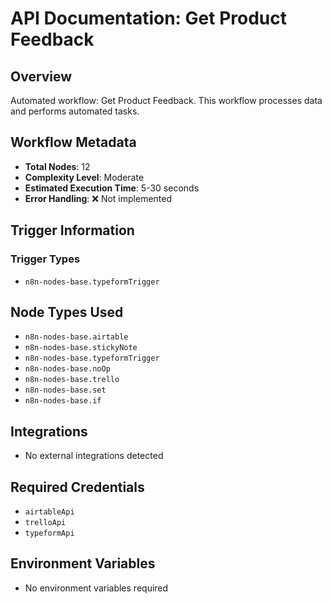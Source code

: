 # API Documentation: Get Product Feedback

## Overview
Automated workflow: Get Product Feedback. This workflow processes data and performs automated tasks.

## Workflow Metadata
- **Total Nodes**: 12
- **Complexity Level**: Moderate
- **Estimated Execution Time**: 5-30 seconds
- **Error Handling**: ❌ Not implemented

## Trigger Information
### Trigger Types
- `n8n-nodes-base.typeformTrigger`

## Node Types Used
- `n8n-nodes-base.airtable`
- `n8n-nodes-base.stickyNote`
- `n8n-nodes-base.typeformTrigger`
- `n8n-nodes-base.noOp`
- `n8n-nodes-base.trello`
- `n8n-nodes-base.set`
- `n8n-nodes-base.if`

## Integrations
- No external integrations detected

## Required Credentials
- `airtableApi`
- `trelloApi`
- `typeformApi`

## Environment Variables
- No environment variables required
